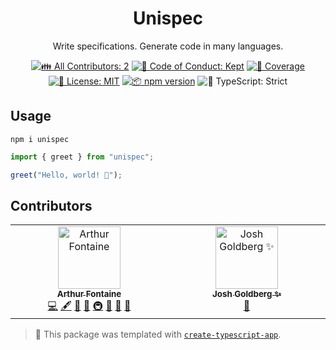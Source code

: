 <h1 align="center">Unispec</h1>

<p align="center">Write specifications. Generate code in many languages.</p>

<p align="center">
	<!-- prettier-ignore-start -->
	<!-- ALL-CONTRIBUTORS-BADGE:START - Do not remove or modify this section -->
	<a href="#contributors" target="_blank"><img alt="👪 All Contributors: 2" src="https://img.shields.io/badge/%F0%9F%91%AA_all_contributors-2-21bb42.svg" /></a>
<!-- ALL-CONTRIBUTORS-BADGE:END -->
	<!-- prettier-ignore-end -->
	<a href="https://github.com/arthur-fontaine/unispec/blob/main/.github/CODE_OF_CONDUCT.md" target="_blank"><img alt="🤝 Code of Conduct: Kept" src="https://img.shields.io/badge/%F0%9F%A4%9D_code_of_conduct-kept-21bb42" /></a>
	<a href="https://codecov.io/gh/arthur-fontaine/unispec" target="_blank"><img alt="🧪 Coverage" src="https://img.shields.io/codecov/c/github/arthur-fontaine/unispec?label=%F0%9F%A7%AA%20coverage" /></a>
	<a href="https://github.com/arthur-fontaine/unispec/blob/main/LICENSE.md" target="_blank"><img alt="📝 License: MIT" src="https://img.shields.io/badge/%F0%9F%93%9D_license-MIT-21bb42.svg"></a>
	<a href="http://npmjs.com/package/unispec"><img alt="📦 npm version" src="https://img.shields.io/npm/v/unispec?color=21bb42&label=%F0%9F%93%A6%20npm" /></a>
	<img alt="💪 TypeScript: Strict" src="https://img.shields.io/badge/%F0%9F%92%AA_typescript-strict-21bb42.svg" />
</p>

## Usage

```shell
npm i unispec
```

```ts
import { greet } from "unispec";

greet("Hello, world! 💖");
```

## Contributors

<!-- spellchecker: disable -->
<!-- ALL-CONTRIBUTORS-LIST:START - Do not remove or modify this section -->
<!-- prettier-ignore-start -->
<!-- markdownlint-disable -->
<table>
  <tbody>
    <tr>
      <td align="center" valign="top" width="14.28%"><a href="https://arthurfontaine.fr/"><img src="https://avatars.githubusercontent.com/u/57626613?v=4?s=100" width="100px;" alt="Arthur Fontaine"/><br /><sub><b>Arthur Fontaine</b></sub></a><br /><a href="https://github.com/arthur-fontaine/unispec/commits?author=arthur-fontaine" title="Code">💻</a> <a href="#content-arthur-fontaine" title="Content">🖋</a> <a href="https://github.com/arthur-fontaine/unispec/commits?author=arthur-fontaine" title="Documentation">📖</a> <a href="#ideas-arthur-fontaine" title="Ideas, Planning, & Feedback">🤔</a> <a href="#infra-arthur-fontaine" title="Infrastructure (Hosting, Build-Tools, etc)">🚇</a> <a href="#maintenance-arthur-fontaine" title="Maintenance">🚧</a> <a href="#projectManagement-arthur-fontaine" title="Project Management">📆</a> <a href="#tool-arthur-fontaine" title="Tools">🔧</a></td>
      <td align="center" valign="top" width="14.28%"><a href="http://www.joshuakgoldberg.com/"><img src="https://avatars.githubusercontent.com/u/3335181?v=4?s=100" width="100px;" alt="Josh Goldberg ✨"/><br /><sub><b>Josh Goldberg ✨</b></sub></a><br /><a href="#tool-JoshuaKGoldberg" title="Tools">🔧</a></td>
    </tr>
  </tbody>
</table>

<!-- markdownlint-restore -->
<!-- prettier-ignore-end -->

<!-- ALL-CONTRIBUTORS-LIST:END -->
<!-- spellchecker: enable -->

<!-- You can remove this notice if you don't want it 🙂 no worries! -->

> 💙 This package was templated with [`create-typescript-app`](https://github.com/JoshuaKGoldberg/create-typescript-app).
